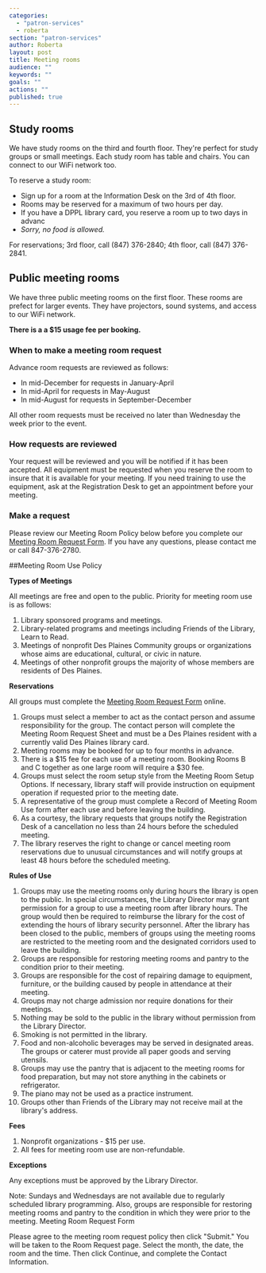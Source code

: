 ```yaml
---
categories: 
  - "patron-services"
  - roberta
section: "patron-services"
author: Roberta
layout: post
title: Meeting rooms
audience: ""
keywords: ""
goals: ""
actions: ""
published: true
---
```


## Study rooms

We have study rooms on the third and fourth floor. They're perfect for study groups or small meetings. Each study room has table and chairs. You can connect to our WiFi network too. 

To reserve a study room:

- Sign up for a room at the Information Desk on the 3rd of 4th floor.
- Rooms may be reserved for a maximum of two hours per day.
- If you have a DPPL library card, you reserve a room up to two days in advanc
- _Sorry, no food is allowed._

For reservations; 3rd floor, call (847) 376-2840; 4th floor, call (847) 376-2841.

## Public meeting rooms 
We have three public meeting rooms on the first floor. These rooms are prefect for larger events. They have projectors, sound systems, and access to our WiFi network.

**There is a a $15 usage fee per booking.** 

### When to make a meeting room request
Advance room requests are reviewed as follows: 

- In mid-December for requests in January-April 
- In mid-April for requests in May-August 
- In mid-August for requests in September-December

All other room requests must be received no later than Wednesday the week prior to the event. 

### How requests are reviewed

Your request will be reviewed and you will be notified if it has been accepted.  All equipment must be requested when you reserve the room to insure that it is available for your meeting. If you need training to use the equipment, ask at the Registration Desk to get an appointment before your meeting.

### Make a request

Please review our Meeting Room Policy below before you complete our [Meeting Room Request Form](). If you have any questions, please contact me or call 847-376-2780.

##Meeting Room Use Policy

**Types of Meetings**

All meetings are free and open to the public. Priority for meeting room use is as follows:
1. Library sponsored programs and meetings.
2. Library-related programs and meetings including Friends of the Library, Learn to Read. 
3. Meetings of nonprofit Des Plaines Community groups or organizations whose aims are educational, cultural, or civic in nature. 
4. Meetings of other nonprofit groups the majority of whose members are residents of Des Plaines. 

**Reservations**

All groups must complete the [Meeting Room Request Form]() online.

1. Groups must select a member to act as the contact person and assume responsibility for the group. The contact person will complete the Meeting Room Request Sheet and must be a Des Plaines resident with a currently valid Des Plaines library card.
2. Meeting rooms may be booked for up to four months in advance.
3. There is a $15 fee for each use of a meeting room. Booking Rooms B and C together as one large room will require a $30 fee.
4. Groups must select the room setup style from the Meeting Room Setup Options. If necessary, library staff will provide instruction on equipment operation if requested prior to the meeting date.
5. A representative of the group must complete a Record of Meeting Room Use form after each use and before leaving the building.
6. As a courtesy, the library requests that groups notify the Registration Desk of a cancellation no less than 24 hours before the scheduled meeting.
7. The library reserves the right to change or cancel meeting room reservations due to unusual circumstances and will notify groups at least 48 hours before the scheduled meeting.

**Rules of Use**
1. Groups may use the meeting rooms only during hours the library is open to the public. In special circumstances, the Library Director may grant permission for a group to use a meeting room after library hours. The group would then be required to reimburse the library for the cost of extending the hours of library security personnel. After the library has been closed to the public, members of groups using the meeting rooms are restricted to the meeting room and the designated corridors used to leave the building.
2. Groups are responsible for restoring meeting rooms and pantry to the condition prior to their meeting.
3. Groups are responsible for the cost of repairing damage to equipment, furniture, or the building caused by people in attendance at their meeting.
4. Groups may not charge admission nor require donations for their meetings.
5. Nothing may be sold to the public in the library without permission from the Library Director.
6. Smoking is not permitted in the library.
7. Food and non-alcoholic beverages may be served in designated areas. The groups or caterer must provide all paper goods and serving utensils.
8. Groups may use the pantry that is adjacent to the meeting rooms for food preparation, but may not store anything in the cabinets or refrigerator.
9. The piano may not be used as a practice instrument.
10. Groups other than Friends of the Library may not receive mail at the library's address.

**Fees**

1. Nonprofit organizations - $15 per use.
2. All fees for meeting room use are non-refundable.

**Exceptions**

Any exceptions must be approved by the Library Director.

Note: Sundays and Wednesdays are not available due to regularly scheduled library programming. Also, groups are responsible for restoring meeting rooms and pantry to the condition in which they were prior to the meeting.
Meeting Room Request Form

Please agree to the meeting room request policy then click "Submit." You will be taken to the Room Request page. Select the month, the date, the room and the time. Then click Continue, and complete the Contact Information.